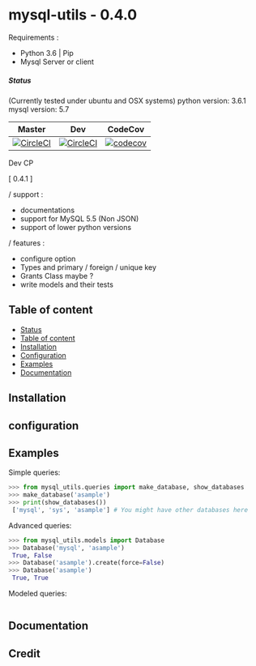 # mysql-utils - 0.4.0

Requirements :

- Python 3.6 | Pip
- Mysql Server or client


##### Status


(Currently tested under ubuntu and OSX systems)
python version: 3.6.1
mysql version: 5.7

| Master | Dev | CodeCov |
| --- | --- | --- |
| [![CircleCI](https://circleci.com/gh/A-Hilaly/mysql-utils/tree/master.svg?style=svg&circle-token=7e0f4d185aee87f94eb656276862d74dfc0ce08f)](https://circleci.com/gh/A-Hilaly/mysql-utils/tree/master) | [![CircleCI](https://circleci.com/gh/A-Hilaly/mysql-utils/tree/dev.svg?style=svg&circle-token=7e0f4d185aee87f94eb656276862d74dfc0ce08f)](https://circleci.com/gh/A-Hilaly/mysql-utils/tree/dev) | [![codecov](https://codecov.io/gh/A-Hilaly/mysql-utils/branch/master/graph/badge.svg?token=a24hnSYvBi)](https://codecov.io/gh/A-Hilaly/mysql-utils) |


Dev CP

[ 0.4.1 ]

/ support :

- documentations
- support for MySQL 5.5 (Non JSON)
- support of lower python versions

/ features :

- configure option
- Types and primary / foreign / unique key
- Grants Class maybe ?
- write models and their tests

## Table of content

- [Status](#status)
- [Table of content](#table-of-content)
- [Installation](#build)
- [Configuration](#configuration)
- [Examples](#examples)
- [Documentation](#documentation)

## Installation


## configuration


## Examples

Simple queries:

```python
>>> from mysql_utils.queries import make_database, show_databases
>>> make_database('asample')
>>> print(show_databases())
 ['mysql', 'sys', 'asample'] # You might have other databases here
```

Advanced queries:

```python
>>> from mysql_utils.models import Database
>>> Database('mysql', 'asample')
 True, False
>>> Database('asample').create(force=False)
>>> Database('asample')
 True, True
```

Modeled queries:

```
```

## Documentation

## Credit
